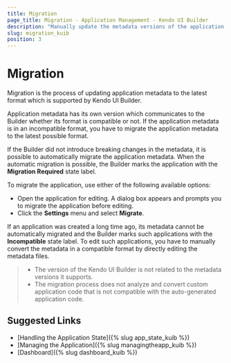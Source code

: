 ```yaml
---
title: Migration
page_title: Migration - Application Management - Kendo UI Builder
description: "Manually update the metadata versions of the application and the metadata versions that are supported by the Kendo UI Builder tool."
slug: migration_kuib
position: 3
---
```


# Migration

Migration is the process of updating application metadata to the latest format which is supported by Kendo UI Builder.

Application metadata has its own version which communicates to the Builder whether its format is compatible or not. If the application metadata is in an incompatible format, you have to migrate the application metadata to the latest possible format.

If the Builder did not introduce breaking changes in the metadata, it is possible to automatically migrate the application metadata. When the automatic migration is possible, the Builder marks the application with the **Migration Required** state label.

To migrate the application, use either of the following available options:

* Open the application for editing. A dialog box appears and prompts you to migrate the application before editing.
* Click the **Settings** menu and select **Migrate**.

If an application was created a long time ago, its metadata cannot be automatically migrated and the Builder marks such applications with the **Incompatible** state label. To edit such applications, you have to manually convert the metadata in a compatible format by directly editing the metadata files.

> * The version of the Kendo UI Builder is not related to the metadata versions it supports.
> * The migration process does not analyze and convert custom application code that is not compatible with the auto-generated application code.

## Suggested Links

* [Handling the Application State]({% slug app_state_kuib %})
* [Managing the Application]({% slug managingtheapp_kuib %})
* [Dashboard]({% slug dashboard_kuib %})
